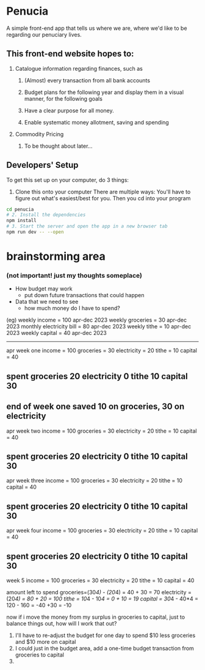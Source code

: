 # Penucia
A simple front-end app that tells us where we are, where we'd like to be regarding our penuciary lives. 

## This front-end website hopes to:
1. Catalogue information regarding finances, such as 
	1. (Almost) every transaction from all bank accounts
	2. Budget plans for the following year
and display them in a visual manner, for the following goals

	1. Have a clear purpose for all money.
	2. Enable systematic money allotment, saving and spending

2. Commodity Pricing
	1. To be thought about later...


	
## Developers' Setup
To get this set up on your computer, do 3 things:

1. Clone this onto your computer
There are multiple ways: You'll have to figure out what's easiest/best for you. Then you cd into your program 

```bash
cd penucia
# 2. Install the dependencies
npm install
# 3. Start the server and open the app in a new browser tab
npm run dev -- --open
```



# brainstorming area 
### (not important! just my thoughts someplace)
- How budget may work
	- put down future transactions that could happen
- Data that we need to see
	- how much money do I have to spend?

(eg) 
weekly income = 100 apr-dec 2023
weekly groceries = 30 apr-dec 2023
monthly electricity bill = 80 apr-dec 2023
weekly tithe = 10 apr-dec 2023
weekly capital = 40 apr-dec 2023

----
apr week one
income = 100
groceries = 30
electricity = 20
tithe = 10
capital = 40

spent
groceries 20
electricity 0 
tithe 10
capital 30
---
end of week one saved 10 on groceries, 30 on electricity
---
apr week two 
income = 100
groceries = 30
electricity = 20
tithe = 10
capital = 40

spent
groceries 20
electricity 0 
tithe 10
capital 30
---
 
apr week three 
income = 100
groceries = 30
electricity = 20
tithe = 10
capital = 40

spent
groceries 20
electricity 0 
tithe 10
capital 30
---

apr week four
income = 100
groceries = 30
electricity = 20
tithe = 10
capital = 40

spent
groceries 20
electricity 0 
tithe 10
capital 30
---

week 5
income = 100 
groceries = 30
electricity = 20
tithe = 10
capital = 40

amount left to spend 
groceries=(30*4) - (20*4) = 40 + 30 = 70
electricity = (20*4) = 80 + 20 = 100
tithe = 10*4 - 10*4 = 0 + 10 = 19
capital = 30*4 - 40*4 = 120 - 160 = -40 +30 = -10

now if i move the money from my surplus in groceries to capital, just to balance things out, how will I work that out?

1. I'll have to re-adjust the budget for one day to spend $10 less groceries and $10 more on capital
2. I could just in the budget area, add a one-time budget transaction from groceries to capital
3. 

